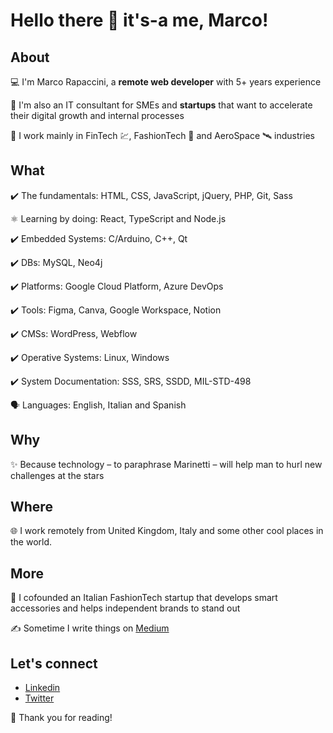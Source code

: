# Hello there 👋 it's-a me, Marco!

## About
💻 I'm Marco Rapaccini, a **remote web developer** with 5+ years experience

🚀 I'm also an IT consultant for SMEs and **startups** that want to accelerate their digital growth and internal processes

🥼 I work mainly in FinTech 💹, FashionTech 👜 and AeroSpace 🛰️ industries

## What
✔️ The fundamentals: HTML, CSS, JavaScript, jQuery, PHP, Git, Sass

⚛️ Learning by doing: React, TypeScript and Node.js

✔️ Embedded Systems: C/Arduino, C++, Qt

✔️ DBs: MySQL, Neo4j

✔️ Platforms: Google Cloud Platform, Azure DevOps

✔️ Tools: Figma, Canva, Google Workspace, Notion

✔️ CMSs: WordPress, Webflow

✔️ Operative Systems: Linux, Windows

✔️ System Documentation: SSS, SRS, SSDD, MIL-STD-498

🗣️ Languages: English, Italian and Spanish

## Why
✨ Because technology – to paraphrase Marinetti – will help man to hurl new challenges at the stars

## Where
🌐 I work remotely from United Kingdom, Italy and some other cool places in the world.

## More
🦄 I cofounded an Italian FashionTech startup that develops smart accessories and helps independent brands to stand out

✍️ Sometime I write things on [Medium](https://rapaccinim.medium.com/)

## Let's connect
* [Linkedin](https://www.linkedin.com/in/marco-rapaccini/?locale=en_US)
* [Twitter](https://twitter.com/RapacciniM)

🙏 Thank you for reading!


<!--
**rapaccinim/rapaccinim** is a ✨ _special_ ✨ repository because its `README.md` (this file) appears on your GitHub profile.

Here are some ideas to get you started:

- 🔭 I’m currently working on ...
- 🌱 I’m currently learning ...
- 👯 I’m looking to collaborate on ...
- 🤔 I’m looking for help with ...
- 💬 Ask me about ...
- 📫 How to reach me: ...
- 😄 Pronouns: ...
- ⚡ Fun fact: ...
-->
